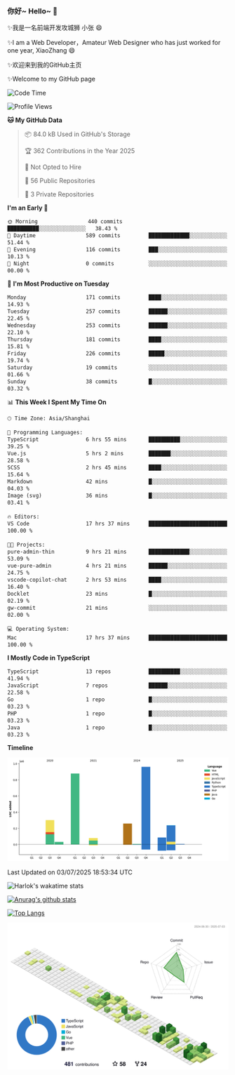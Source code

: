 ### 你好~ Hello~ 👋

✨我是一名前端开发攻城狮 小张 😄

✨I am a Web Developer，Amateur Web Designer who has just worked for one year, XiaoZhang 😄

✨欢迎来到我的GitHub主页

✨Welcome to my GitHub page
<!--
**7148505/7148505** is a ✨ _special_ ✨ repository because its `README.md` (this file) appears on your GitHub profile.

Here are some ideas to get you started:

- 🔭 I’m currently working on ...
- 🌱 I’m currently learning ...
- 👯 I’m looking to collaborate on ...
- 🤔 I’m looking for help with ...
- 💬 Ask me about ...
- 📫 How to reach me: ...
- 😄 Pronouns: ...
- ⚡ Fun fact: ...
-->

<!--START_SECTION:waka-->
![Code Time](http://img.shields.io/badge/Code%20Time-2%2C749%20hrs%2015%20mins-blue)

![Profile Views](http://img.shields.io/badge/Profile%20Views-0-blue)

**🐱 My GitHub Data** 

> 📦 84.0 kB Used in GitHub's Storage 
 > 
> 🏆 362 Contributions in the Year 2025
 > 
> 🚫 Not Opted to Hire
 > 
> 📜 56 Public Repositories 
 > 
> 🔑 3 Private Repositories 
 > 
**I'm an Early 🐤** 

```text
🌞 Morning                440 commits         ██████████░░░░░░░░░░░░░░░   38.43 % 
🌆 Daytime                589 commits         █████████████░░░░░░░░░░░░   51.44 % 
🌃 Evening                116 commits         ███░░░░░░░░░░░░░░░░░░░░░░   10.13 % 
🌙 Night                  0 commits           ░░░░░░░░░░░░░░░░░░░░░░░░░   00.00 % 
```
📅 **I'm Most Productive on Tuesday** 

```text
Monday                   171 commits         ████░░░░░░░░░░░░░░░░░░░░░   14.93 % 
Tuesday                  257 commits         ██████░░░░░░░░░░░░░░░░░░░   22.45 % 
Wednesday                253 commits         ██████░░░░░░░░░░░░░░░░░░░   22.10 % 
Thursday                 181 commits         ████░░░░░░░░░░░░░░░░░░░░░   15.81 % 
Friday                   226 commits         █████░░░░░░░░░░░░░░░░░░░░   19.74 % 
Saturday                 19 commits          ░░░░░░░░░░░░░░░░░░░░░░░░░   01.66 % 
Sunday                   38 commits          █░░░░░░░░░░░░░░░░░░░░░░░░   03.32 % 
```


📊 **This Week I Spent My Time On** 

```text
🕑︎ Time Zone: Asia/Shanghai

💬 Programming Languages: 
TypeScript               6 hrs 55 mins       ██████████░░░░░░░░░░░░░░░   39.25 % 
Vue.js                   5 hrs 2 mins        ███████░░░░░░░░░░░░░░░░░░   28.58 % 
SCSS                     2 hrs 45 mins       ████░░░░░░░░░░░░░░░░░░░░░   15.64 % 
Markdown                 42 mins             █░░░░░░░░░░░░░░░░░░░░░░░░   04.03 % 
Image (svg)              36 mins             █░░░░░░░░░░░░░░░░░░░░░░░░   03.41 % 

🔥 Editors: 
VS Code                  17 hrs 37 mins      █████████████████████████   100.00 % 

🐱‍💻 Projects: 
pure-admin-thin          9 hrs 21 mins       █████████████░░░░░░░░░░░░   53.09 % 
vue-pure-admin           4 hrs 21 mins       ██████░░░░░░░░░░░░░░░░░░░   24.75 % 
vscode-copilot-chat      2 hrs 53 mins       ████░░░░░░░░░░░░░░░░░░░░░   16.40 % 
Docklet                  23 mins             █░░░░░░░░░░░░░░░░░░░░░░░░   02.19 % 
gw-commit                21 mins             ░░░░░░░░░░░░░░░░░░░░░░░░░   02.00 % 

💻 Operating System: 
Mac                      17 hrs 37 mins      █████████████████████████   100.00 % 
```

**I Mostly Code in TypeScript** 

```text
TypeScript               13 repos            ██████████░░░░░░░░░░░░░░░   41.94 % 
JavaScript               7 repos             ██████░░░░░░░░░░░░░░░░░░░   22.58 % 
Go                       1 repo              █░░░░░░░░░░░░░░░░░░░░░░░░   03.23 % 
PHP                      1 repo              █░░░░░░░░░░░░░░░░░░░░░░░░   03.23 % 
Java                     1 repo              █░░░░░░░░░░░░░░░░░░░░░░░░   03.23 % 
```



**Timeline**

![Lines of Code chart](https://raw.githubusercontent.com/littleCareless/littleCareless/master/assets/bar_graph.png)


 Last Updated on 03/07/2025 18:53:34 UTC
<!--END_SECTION:waka-->
![Harlok's wakatime stats](https://github-readme-stats.vercel.app/api/wakatime?username=littleCareless)

[![Anurag's github stats](https://github-readme-stats.vercel.app/api?username=littleCareless)](https://github.com/anuraghazra/github-readme-stats)

[![Top Langs](https://github-readme-stats.vercel.app/api/top-langs/?username=littleCareless&layout=compact)](https://github.com/anuraghazra/github-readme-stats)

![](./profile-3d-contrib/profile-green-animate.svg)
